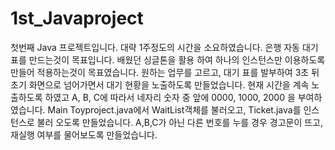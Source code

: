 # 1st_Javaproject
첫번째 Java 프로젝트입니다.
대략 1주정도의 시간을 소요하였습니다.
은행 자동 대기표를 만드는것이 목표입니다.
배웠던 싱글톤을 활용 하여 하나의 인스턴스만 이용하도록 만들어 적용하는것이 목표였습니다.
원하는 업무를 고르고, 대기 표를 발부하여 3초 뒤 초기 화면으로 넘어가면서 대기 현황을 노출하도록 만들었습니다.
현재 시간을 계속 노출하도록 하였고 A, B, C에 따라서 네자리 숫자 중 앞에 0000, 1000, 2000 을 부여하였습니다.
Main Toyproject.java에서 WaitList객체를 불러오고, Ticket.java를 인스턴스로 불러 오도록 만들었습니다.
A,B,C가 아닌 다른 번호를 누를 경우 경고문이 뜨고, 재실행 여부를 물어보도록 만들었습니다.